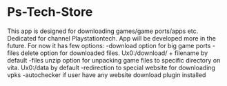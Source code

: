 # Ps-Tech-Store
This app is designed for downloading games/game ports/apps etc. Dedicated for channel Playstationtech. App will be developed more in the future.
For now it has few options:
-download option for big game ports
-files delete  option for downloaded files. Ux0:/download/ + filename by default
-files unzip option for unpacking game files to specific directory on vita. Ux0:/data by default
-redirection to special website for downloading vpks
-autochecker if user have any website download plugin installed
